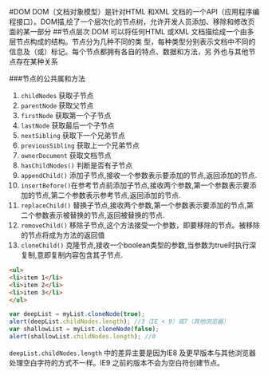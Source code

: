 #DOM
DOM（文档对象模型）是针对HTML 和XML 文档的一个API（应用程序编程接口）。DOM描,绘了一个层次化的节点树，允许开发人员添加、移除和修改页面的某一部分
##节点层次
DOM 可以将任何HTML 或XML 文档描绘成一个由多层节点构成的结构。节点分为几种不同的类
型，每种类型分别表示文档中不同的信息及（或）标记。每个节点都拥有各自的特点、数据和方法，另
外也与其他节点存在某种关系

###节点的公共属和方法

1. `childNodes` 获取子节点
1. `parentNode` 获取父节点
1. `firstNode` 获取第一个子节点
1. `lastNode` 获取最后一个子节点
1. `nextSibling` 获取下一个兄弟节点
1. `previousSibling` 获取上一个兄弟节点
1. `ownerDocument` 获取文档节点
1. `hasChildNodes()` 判断是否有子节点
1. `appendChild()` 添加子节点,接收一个参数表示要添加的节点,返回添加的节点.
1. `insertBefore()`在参考节点前添加子节点,接收两个参数,第一个参数表示要添加的节点,第二个参数表示参考节点,返回添加的节点.
1. `replaceChild()` 替换子节点,接收两个参数,第一个参数表示要添加的节点,第二个参数表示被替换的节点,返回被替换的节点.
1. `removeChild()` 移除子节点,这个方法接受一个参数，即要移除的节点。被移除的节点将成为方法的返回值
1. `cloneChild()` 克隆节点,接收一个boolean类型的参数,当参数为true时执行深复制,意即复制内容包含其子节点.
```html
<ul>
<li>item 1</li>
<li>item 2</li>
<li>item 3</li>
</ul>
```
```javascript
var deepList = myList.cloneNode(true);
alert(deepList.childNodes.length); //3（IE < 9）或7（其他浏览器）
var shallowList = myList.cloneNode(false);
alert(shallowList.childNodes.length); //0
```
`deepList.childNodes.length` 中的差异主要是因为IE8 及更早版本与其他浏览器处理空白字符的方式不一样。IE9 之前的版本不会为空白符创建节点。

